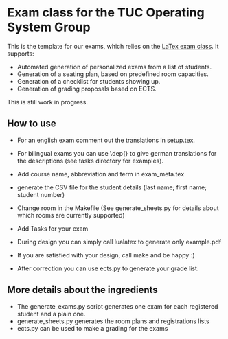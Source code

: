 # Exam class for the TUC Operating System Group

This is the template for our exams, which relies on the [LaTex exam class](https://www.ctan.org/pkg/exam). It supports:

  - Automated generation of personalized exams from a list of students.
  - Generation of a seating plan, based on predefined room capacities.
  - Generation of a checklist for students showing up.
  - Generation of grading proposals based on ECTS.

This is still work in progress.

## How to use
- For an english exam comment out the translations in setup.tex. 
- For bilingual exams you can use \dep{} to give german translations for the descriptions (see tasks directory for examples).
- Add course name, abbreviation and term in exam_meta.tex
- generate the CSV file for the student details (last name; first name; student number)
- Change room in the Makefile (See generate_sheets.py for details about which rooms are currently supported)
- Add Tasks for your exam
- During design you can simply call lualatex to generate only example.pdf
- If you are satisfied with your design, call make and be happy :)

- After correction you can use ects.py to generate your grade list.

## More details about the ingredients
- The generate_exams.py script generates one exam for each registered student and a plain one. 
- generate_sheets.py generates the room plans and registrations lists
- ects.py can be used to make a grading for the exams
